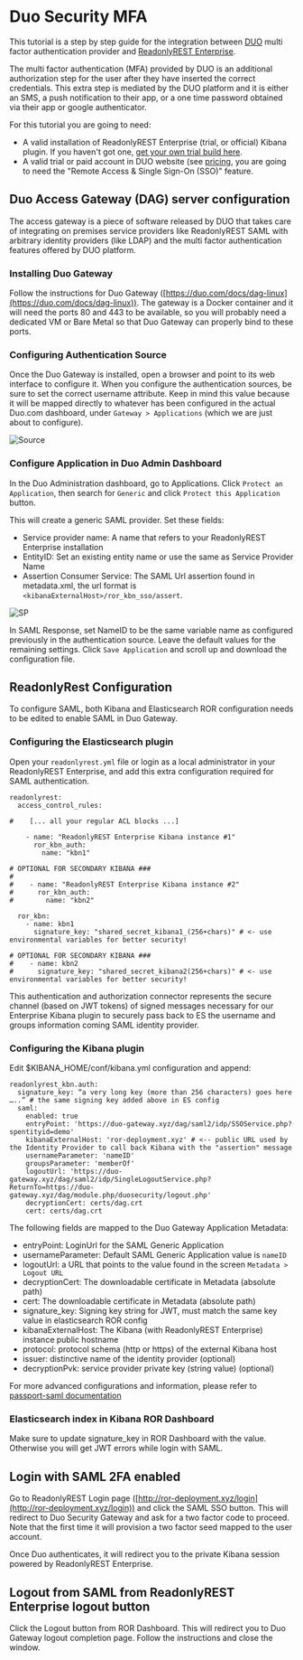 # Duo Security MFA

This tutorial is a step by step guide for the integration between [DUO](https://duo.com) multi factor authentication provider and [ReadonlyREST Enterprise](https://readonlyrest.com/enterprise).

The multi factor authentication (MFA) provided by DUO is an additional authorization step for the user after they have inserted the correct credentials. This extra step is mediated by the DUO platform and it is either an SMS, a push notification to their app, or a one time password obtained via their app or google authenticator.

For this tutorial you are going to need:

* A valid installation of ReadonlyREST Enterprise (trial, or official) Kibana plugin. If you haven't got one, [get your own trial build here](https://readonlyrest.com/enterprise).
* A valid trial or paid account in DUO website (see [pricing](https://duo.com/pricing), you are going to need the "Remote Access & Single Sign-On (SSO)" feature.

## Duo Access Gateway (DAG) server configuration

The access gateway is a piece of software released by DUO that takes care of integrating on premises service providers like ReadonlyREST SAML with arbitrary identity providers (like LDAP) and the multi factor authentication features offered by DUO platform.

### Installing Duo Gateway

Follow the instructions for Duo Gateway ([https://duo.com/docs/dag-linux](https://duo.com/docs/dag-linux)). The gateway is a Docker container and it will need the ports 80 and 443 to be available, so you will probably need a dedicated VM or Bare Metal so that Duo Gateway can properly bind to these ports.

### Configuring Authentication Source

Once the Duo Gateway is installed, open a browser and point to its web interface to configure it. When you configure the authentication sources, be sure to set the correct username attribute. Keep in mind this value because it will be mapped directly to whatever has been configured in the actual Duo.com dashboard, under `Gateway > Applications` (which we are just about to configure).

![Source](<../../.gitbook/assets/duo-dag-config (1) (1) (1) (1).png>)

### Configure Application in Duo Admin Dashboard

In the Duo Administration dashboard, go to Applications. Click `Protect an Application`, then search for `Generic` and click `Protect this Application` button.

This will create a generic SAML provider. Set these fields:

* Service provider name: A name that refers to your ReadonlyREST Enterprise installation
* EntityID: Set an existing entity name or use the same as Service Provider Name
* Assertion Consumer Service: The SAML Url assertion found in metadata.xml, the url format is `<kibanaExternalHost>/ror_kbn_sso/assert`.

![SP](<../../.gitbook/assets/duo-saml-sp (1) (3) (3) (3) (3) (2) (2).png>)

In SAML Response, set NameID to be the same variable name as configured previously in the authentication source. Leave the default values for the remaining settings. Click `Save Application` and scroll up and download the configuration file.

## ReadonlyRest Configuration

To configure SAML, both Kibana and Elasticsearch ROR configuration needs to be edited to enable SAML in Duo Gateway.

### Configuring the Elasticsearch plugin

Open your `readonlyrest.yml` file or login as a local administrator in your ReadonlyREST Enterprise, and add this extra configuration required for SAML authentication.

```
readonlyrest:
  access_control_rules:

#    [... all your regular ACL blocks ...]

    - name: "ReadonlyREST Enterprise Kibana instance #1"
      ror_kbn_auth:
        name: "kbn1"

# OPTIONAL FOR SECONDARY KIBANA ###
#
#    - name: "ReadonlyREST Enterprise Kibana instance #2"
#      ror_kbn_auth:
#        name: "kbn2"

  ror_kbn:
    - name: kbn1
      signature_key: "shared_secret_kibana1_(256+chars)" # <- use environmental variables for better security!

# OPTIONAL FOR SECONDARY KIBANA ###
#    - name: kbn2
#      signature_key: "shared_secret_kibana2(256+chars)" # <- use environmental variables for better security!
```

This authentication and authorization connector represents the secure channel (based on JWT tokens) of signed messages necessary for our Enterprise Kibana plugin to securely pass back to ES the username and groups information coming SAML identity provider.

### Configuring the Kibana plugin

Edit $KIBANA\_HOME/conf/kibana.yml configuration and append:

```
readonlyrest_kbn.auth:
  signature_key: “a very long key (more than 256 characters) goes here …..” # the same signing key added above in ES config
  saml:
    enabled: true
    entryPoint: 'https://duo-gateway.xyz/dag/saml2/idp/SSOService.php?spentityid=demo'
    kibanaExternalHost: 'ror-deployment.xyz' # <-- public URL used by the Identity Provider to call back Kibana with the "assertion" message
    usernameParameter: 'nameID'
    groupsParameter: 'memberOf'
    logoutUrl: 'https://duo-gateway.xyz/dag/saml2/idp/SingleLogoutService.php?ReturnTo=https://duo-gateway.xyz/dag/module.php/duosecurity/logout.php'
    decryptionCert: certs/dag.crt
    cert: certs/dag.crt
```

The following fields are mapped to the Duo Gateway Application Metadata:

* entryPoint: LoginUrl for the SAML Generic Application
* usernameParameter: Default SAML Generic Application value is `nameID`
* logoutUrl: a URL that points to the value found in the screen `Metadata > Logout URL`
* decryptionCert: The downloadable certificate in Metadata (absolute path)
* cert: The downloadable certificate in Metadata (absolute path)
* signature\_key: Signing key string for JWT, must match the same key value in elasticsearch ROR config
* kibanaExternalHost: The Kibana (with ReadonlyREST Enterprise) instance public hostname
* protocol: protocol schema (http or https) of the external Kibana host
* issuer: distinctive name of the identity provider (optional)
* decryptionPvk: service provider private key (string value) (optional)

For more advanced configurations and information, please refer to [passport-saml documentation](https://github.com/bergie/passport-saml)

### Elasticsearch index in Kibana ROR Dashboard

Make sure to update signature\_key in ROR Dashboard with the value. Otherwise you will get JWT errors while login with SAML.

## Login with SAML 2FA enabled

Go to ReadonlyREST Login page ([http://ror-deployment.xyz/login](http://ror-deployment.xyz/login)) and click the SAML SSO button. This will redirect to Duo Security Gateway and ask for a two factor code to proceed. Note that the first time it will provision a two factor seed mapped to the user account.

Once Duo authenticates, it will redirect you to the private Kibana session powered by ReadonlyREST Enterprise.

## Logout from SAML from ReadonlyREST Enterprise logout button

Click the Logout button from ROR Dashboard. This will redirect you to Duo Gateway logout completion page. Follow the instructions and close the window.
